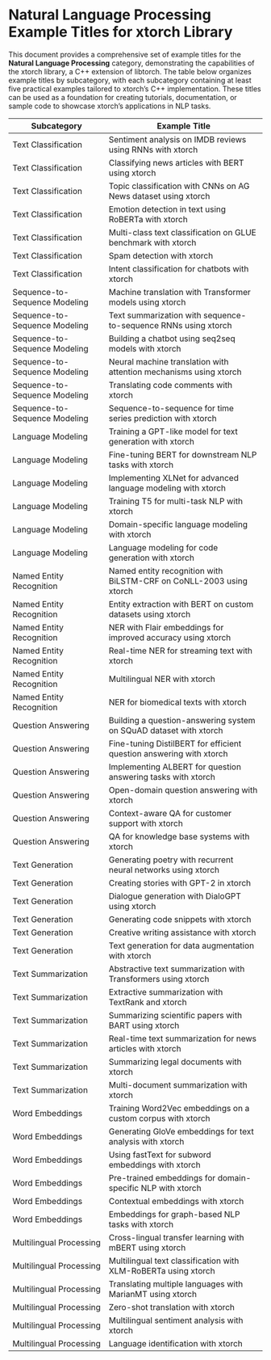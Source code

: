 # Natural Language Processing Example Titles for xtorch Library

This document provides a comprehensive set of example titles for the **Natural Language Processing** category, demonstrating the capabilities of the xtorch library, a C++ extension of libtorch. The table below organizes example titles by subcategory, with each subcategory containing at least five practical examples tailored to xtorch’s C++ implementation. These titles can be used as a foundation for creating tutorials, documentation, or sample code to showcase xtorch’s applications in NLP tasks.

| **Subcategory**                     | **Example Title**                                                                 |
|-------------------------------------|-----------------------------------------------------------------------------------|
| Text Classification                 | Sentiment analysis on IMDB reviews using RNNs with xtorch                         |
| Text Classification                 | Classifying news articles with BERT using xtorch                                  |
| Text Classification                 | Topic classification with CNNs on AG News dataset using xtorch                    |
| Text Classification                 | Emotion detection in text using RoBERTa with xtorch                               |
| Text Classification                 | Multi-class text classification on GLUE benchmark with xtorch                     |
| Text Classification                 | Spam detection with xtorch                                                        |
| Text Classification                 | Intent classification for chatbots with xtorch                                    |
| Sequence-to-Sequence Modeling       | Machine translation with Transformer models using xtorch                          |
| Sequence-to-Sequence Modeling       | Text summarization with sequence-to-sequence RNNs using xtorch                    |
| Sequence-to-Sequence Modeling       | Building a chatbot using seq2seq models with xtorch                               |
| Sequence-to-Sequence Modeling       | Neural machine translation with attention mechanisms using xtorch                 |
| Sequence-to-Sequence Modeling       | Translating code comments with xtorch                                             |
| Sequence-to-Sequence Modeling       | Sequence-to-sequence for time series prediction with xtorch                       |
| Language Modeling                   | Training a GPT-like model for text generation with xtorch                         |
| Language Modeling                   | Fine-tuning BERT for downstream NLP tasks with xtorch                             |
| Language Modeling                   | Implementing XLNet for advanced language modeling with xtorch                     |
| Language Modeling                   | Training T5 for multi-task NLP with xtorch                                        |
| Language Modeling                   | Domain-specific language modeling with xtorch                                     |
| Language Modeling                   | Language modeling for code generation with xtorch                                 |
| Named Entity Recognition            | Named entity recognition with BiLSTM-CRF on CoNLL-2003 using xtorch              |
| Named Entity Recognition            | Entity extraction with BERT on custom datasets using xtorch                       |
| Named Entity Recognition            | NER with Flair embeddings for improved accuracy using xtorch                      |
| Named Entity Recognition            | Real-time NER for streaming text with xtorch                                      |
| Named Entity Recognition            | Multilingual NER with xtorch                                                      |
| Named Entity Recognition            | NER for biomedical texts with xtorch                                              |
| Question Answering                  | Building a question-answering system on SQuAD dataset with xtorch                 |
| Question Answering                  | Fine-tuning DistilBERT for efficient question answering with xtorch               |
| Question Answering                  | Implementing ALBERT for question answering tasks with xtorch                      |
| Question Answering                  | Open-domain question answering with xtorch                                        |
| Question Answering                  | Context-aware QA for customer support with xtorch                                 |
| Question Answering                  | QA for knowledge base systems with xtorch                                         |
| Text Generation                     | Generating poetry with recurrent neural networks using xtorch                     |
| Text Generation                     | Creating stories with GPT-2 in xtorch                                             |
| Text Generation                     | Dialogue generation with DialoGPT using xtorch                                    |
| Text Generation                     | Generating code snippets with xtorch                                              |
| Text Generation                     | Creative writing assistance with xtorch                                           |
| Text Generation                     | Text generation for data augmentation with xtorch                                 |
| Text Summarization                  | Abstractive text summarization with Transformers using xtorch                     |
| Text Summarization                  | Extractive summarization with TextRank and xtorch                                 |
| Text Summarization                  | Summarizing scientific papers with BART using xtorch                              |
| Text Summarization                  | Real-time text summarization for news articles with xtorch                        |
| Text Summarization                  | Summarizing legal documents with xtorch                                           |
| Text Summarization                  | Multi-document summarization with xtorch                                          |
| Word Embeddings                     | Training Word2Vec embeddings on a custom corpus with xtorch                       |
| Word Embeddings                     | Generating GloVe embeddings for text analysis with xtorch                         |
| Word Embeddings                     | Using fastText for subword embeddings with xtorch                                 |
| Word Embeddings                     | Pre-trained embeddings for domain-specific NLP with xtorch                        |
| Word Embeddings                     | Contextual embeddings with xtorch                                                 |
| Word Embeddings                     | Embeddings for graph-based NLP tasks with xtorch                                  |
| Multilingual Processing             | Cross-lingual transfer learning with mBERT using xtorch                           |
| Multilingual Processing             | Multilingual text classification with XLM-RoBERTa using xtorch                    |
| Multilingual Processing             | Translating multiple languages with MarianMT using xtorch                         |
| Multilingual Processing             | Zero-shot translation with xtorch                                                 |
| Multilingual Processing             | Multilingual sentiment analysis with xtorch                                       |
| Multilingual Processing             | Language identification with xtorch                                               |